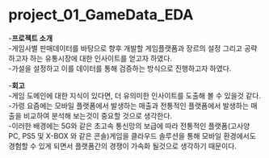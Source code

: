 # project_01_GameData_EDA
-**프로젝트 소개**  
  -게임사별 판매데이터를 바탕으로 향후 개발할 게임플랫폼과 장르의 설정 그리고 공략하고자 하는 유통시장에 대한 인사이트를 얻고자 하였다.  
  -가설을 설정하고 이를 데이터를 통해 검증하는 방식으로 진행하고자 하였다.  
  
-**회고**  
  -게임 도메인에 대한 지식이 있다면, 더 유의미한 인사이트를 도출해 볼 수 있을것 같다.  
  -가령 요즘에는 모바일 플랫폼에서 발생하는 매출과 전통적인 플랫폼에서 발생하는 매출을 비교하여 분석해 보는것이 중요할 것으로 생각한다.  
  -이러한 배경에는 5G와 같은 초고속 통신망의 보급에 따라 전통적인 플랫폼(고사양 PC, PS5 및 X-BOX 와 같은 콘솔)게임을 클라우드 솔루션을 통해 모바일 환경에서도 경험할 수 있게 되면서 플랫폼간의 경쟁이 가속화 될것으로 생각하기 때문이다.
  
